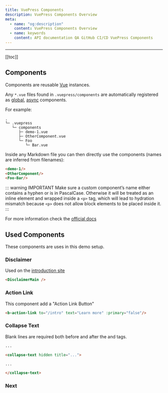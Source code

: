```yaml
---
title: VuePress Components
description: VuePress Components Overview
meta:
  - name: "og:description"
    content: VuePress Components Overview
  - name: keywords
    content: API documentation QA GitHub CI/CD VuePress Components
---
```


<KeyPoint/>

---

[[toc]]

## Components

Components are reusable [Vue](https://vuejs.org/v2/guide/components.html "Link to Vue docs about components") instances.

Any `*.vue` files found in `.vuepress/components` are automatically registered as [global](https://vuejs.org/v2/guide/components-registration.html#Global-Registration "Link to Vue docs"), [async](https://vuejs.org/v2/guide/components-dynamic-async.html#Async-Components "Link to Vue async docs") components.

For example:

```shell
.
└─ .vuepress
   └─ components
      ├─ demo-1.vue
      ├─ OtherComponent.vue
      └─ Foo
         └─ Bar.vue
```

Inside any Markdown file you can then directly use the components (names are inferred from filenames):

``` md
<demo-1/>
<OtherComponent/>
<Foo-Bar/>
```

<demo-1></demo-1>

<OtherComponent/>

<Foo-Bar/>

::: warning IMPORTANT
Make sure a custom component’s name either contains a hyphen or is in PascalCase.
Otherwise it will be treated as an inline element and wrapped inside a `<p>` tag, which will lead to hydration mismatch because `<p>` does not allow block elements to be placed inside it.
:::

For more information check the [official docs](https://vuepress.vuejs.org/guide/using-vue.html "Link to VuePress docs")

## Used Components

These components are uses in this demo setup.

### Disclaimer

Used on the [introduction site](./intro#about)

```md
<DisclaimerMain />
```

<DisclaimerMain />

### Action Link

This component add a "Action Link Button"

```md
<b-action-link to="/intro" text="Learn more" :primary="false"/>
```

<b-action-link to="/intro" text="Learn more" :primary="false"/>

### Collapse Text

Blank lines are required both before and after the <collapse> and </collapse> tags.

```md
...

<collapse-text hidden title="...">

...

</collapse-text>
```

<collapse-text hidden title="CLI Options">

Hello World

</collapse-text>

### Next
